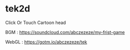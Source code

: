 # tek2d
Click Or Touch Cartoon head

BGM : https://soundcloud.com/abczezeze/my-frist-game

WebGL : https://gotm.io/abczezeze/tek
